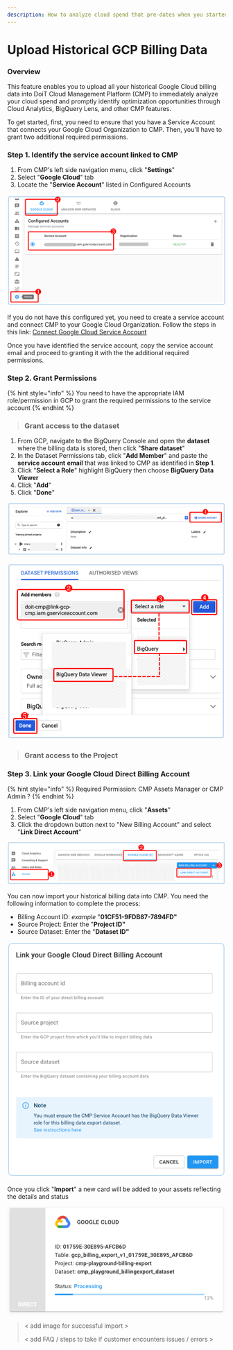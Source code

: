 ```yaml
---
description: How to analyze cloud spend that pre-dates when you started using the CMP
---
```


# Upload Historical GCP Billing Data

### Overview

This feature enables you to upload all your historical Google Cloud billing data into DoiT Cloud Management Platform \(CMP\) to immediately analyze your cloud spend and promptly identify optimization opportunities through Cloud Analytics, BigQuery Lens, and other CMP features.

To get started, first, you need to ensure that you have a Service Account that connects your Google Cloud Organization to CMP. Then, you'll have to grant two additional required permissions.

### Step 1. Identify the service account linked to CMP

1. From CMP's left side navigation menu, click "**Settings**"
2. Select "**Google Cloud**" tab
3. Locate the "**Service Account**" listed in Configured Accounts

![](../.gitbook/assets/image%20%28103%29.png)

If you do not have this configured yet, you need to create a service account and connect CMP to your Google Cloud Organization. Follow the steps in this link: [Connect Google Cloud Service Account](https://help.doit-intl.com/google-cloud/connect-google-cloud-service-account)

Once you have identified the service account, copy the service account email and proceed to granting it with the the additional required permissions.

### Step 2. Grant Permissions

{% hint style="info" %}
You need to have the appropriate IAM role/permission in GCP to grant the required permissions to the service account
{% endhint %}

> ###  Grant access to the dataset

1. From GCP, navigate to the BigQuery Console and open the **dataset** where the billing data is stored, then click  "**Share dataset**"
2. In the Dataset Permissions tab, click "**Add Member**" and paste the **service account** **email** that was linked to CMP as identified in **Step 1**.
3. Click "**Select a Role**" highlight BigQuery then choose **BigQuery Data Viewer**
4. Click "**Add**" 
5. Click "**Done**"

![](../.gitbook/assets/image%20%2896%29.png)

![](../.gitbook/assets/image%20%2894%29.png)



> ### Grant access to the Project



### Step 3. Link your Google Cloud Direct Billing Account

{% hint style="info" %}
Required Permission: CMP Assets Manager or CMP Admin ?
{% endhint %}

1. From CMP's left side navigation menu, click "**Assets**"
2. Select "**Google Cloud**" tab
3. Click the dropdown button next to "New Billing Account" and select "**Link Direct Account**"

![](../.gitbook/assets/image%20%28107%29.png)

You can now import your historical billing data into CMP. You need the following information to complete the process:

* Billing Account ID: _example_ "**01CF51-9FDB87-7894FD"**
* Source Project: Enter the "**Project ID"**
* Source Dataset: Enter the "**Dataset ID"**

![](../.gitbook/assets/image%20%2899%29.png)

Once you click "**Import**" a new card will be added to your assets reflecting the details and status   


![](../.gitbook/assets/image%20%2893%29.png)



> &lt; add image for successful import &gt;
>
> &lt; add FAQ / steps to take if customer encounters issues / errors &gt;

